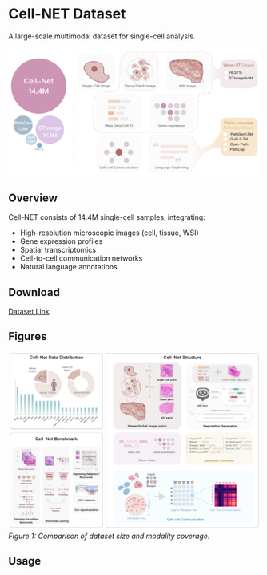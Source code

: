 # Cell-NET Dataset
A large-scale multimodal dataset for single-cell analysis.

![Dataset Overview](comparison.png)

## Overview
Cell-NET consists of 14.4M single-cell samples, integrating:
- High-resolution microscopic images (cell, tissue, WSI)
- Gene expression profiles
- Spatial transcriptomics
- Cell-to-cell communication networks
- Natural language annotations

## Download
[Dataset Link](#)  <!-- Replace with actual link when available -->

## Figures
![Dataset](dataset.png)
_Figure 1: Comparison of dataset size and modality coverage._

## Usage
